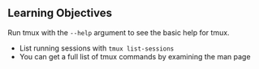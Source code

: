 ## Learning Objectives

Run tmux with the `--help` argument to see the basic help for tmux.

* List running sessions with `tmux list-sessions`
* You can get a full list of tmux commands by examining the man page